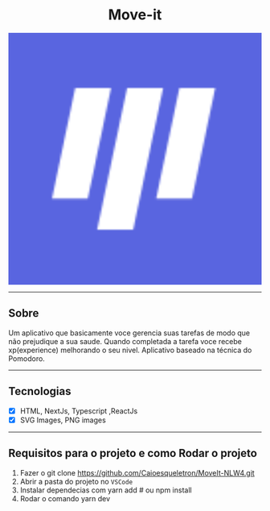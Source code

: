 <h1 align="center">
Move-it
</h1>

<img align="center" width="100%" height="500px" src="assets/logo.svg">




<hr>



## Sobre
Um aplicativo  que basicamente voce gerencia suas tarefas de modo que não prejudique a sua saude. Quando completada a tarefa voce recebe xp(experience) melhorando o seu nivel. Aplicativo baseado na técnica do Pomodoro.

<hr>

## Tecnologias

- [x] HTML, NextJs, Typescript ,ReactJs
- [x] SVG Images, PNG images

<hr>

## Requisitos para o projeto e como Rodar o projeto
1. Fazer o git clone https://github.com/Caioesqueletron/MoveIt-NLW4.git
2. Abrir a pasta do projeto no `VSCode`
3. Instalar dependecias com yarn add # ou npm install
4. Rodar o comando yarn dev  
